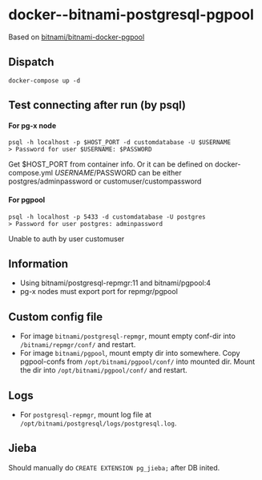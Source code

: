 # docker--bitnami-postgresql-pgpool

Based on [bitnami/bitnami-docker-pgpool](https://github.com/bitnami/bitnami-docker-pgpool)

## Dispatch

```
docker-compose up -d
```

## Test connecting after run (by psql)

#### For pg-x node
```
psql -h localhost -p $HOST_PORT -d customdatabase -U $USERNAME
> Password for user $USERNAME: $PASSWORD
```
Get $HOST_PORT from container info. Or it can be defined on docker-compose.yml
$USERNAME/$PASSWORD can be either postgres/adminpassword or customuser/custompassword

#### For pgpool
```
psql -h localhost -p 5433 -d customdatabase -U postgres
> Password for user postgres: adminpassword
```
Unable to auth by user customuser

## Information

* Using bitnami/postgresql-repmgr:11 and bitnami/pgpool:4
* pg-x nodes must export port for repmgr/pgpool

## Custom config file

* For image `bitnami/postgresql-repmgr`, mount empty conf-dir into `/bitnami/repmgr/conf/` and restart.
* For image `bitnami/pgpool`, mount empty dir into somewhere. Copy pgpool-confs from `/opt/bitnami/pgpool/conf/` into mounted dir. Mount the dir into `/opt/bitnami/pgpool/conf/` and restart.

## Logs

* For `postgresql-repmgr`, mount log file at `/opt/bitnami/postgresql/logs/postgresql.log`.

## Jieba

Should manually do `CREATE EXTENSION pg_jieba;` after DB inited.
